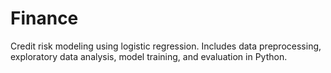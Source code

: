 # Finance
Credit risk modeling using logistic regression. Includes data preprocessing, exploratory data analysis, model training, and evaluation in Python.
